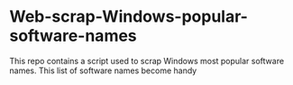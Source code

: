 # Web-scrap-Windows-popular-software-names
This repo contains a script used to scrap Windows most popular software names. This list of software names become handy 
